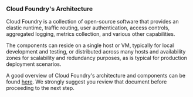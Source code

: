 ### Cloud Foundry's Architecture

Cloud Foundry is a collection of open-source software that provides an elastic runtime, traffic routing, user authentication, access controls, aggregated logging, metrics collection, and various other capabilities.

The components can reside on a single host or VM, typically for local development and testing, or distributed across many hosts and availability zones for scalability and redundancy purposes, as is typical for production deployment scenarios.

A good overview of Cloud Foundry's architecture and components can be found <a href="http://docs.cloudfoundry.org/concepts/architecture/" target="_blank">here</a>. We strongly suggest you review that document before proceeding to the next step.

